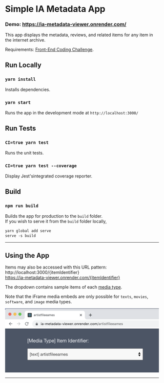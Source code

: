 # Simple IA Metadata App
### Demo: https://ia-metadata-viewer.onrender.com/
This app displays the metadata, reviews, and related items for any item in the internet archive.

Requirements:  [Front-End Coding Challenge](https://docs.google.com/document/d/19tGoS6RbJcLhnYHsFmjFmRIyuHi6NtKIAWjglE6pE2w/edit#).


## Run Locally
### `yarn install`
Installs dependencies.

### `yarn start`
Runs the app in the development mode at `http://localhost:3000/`
  
## Run Tests
### `CI=true yarn test`
Runs the unit tests. 
### `CI=true yarn test --coverage`
Display Jest'sintegrated coverage reporter. 
  
## Build

### `npm run build`

Builds the app for production to the `build` folder.\
If you wish to serve it from the `build` folder locally, 
```
yarn global add serve
serve -s build
```
---
## Using the App   
Items may also be accessed with this URL pattern:\
http://localhost:3000/{itemIdentifier}  
https://ia-metadata-viewer.onrender.com/{itemIdentifier}  
  
The dropdown contains sample items of each [media type](https://archive.org/services/docs/api/metadata-schema/index.html#mediatype). 
  
Note that the iFrame media embeds are only possible for `texts`, `movies`, `software`, and `image` media types.  
  
![Dropdown of sample media](dropdown-screenshot.png)
  

  
---

